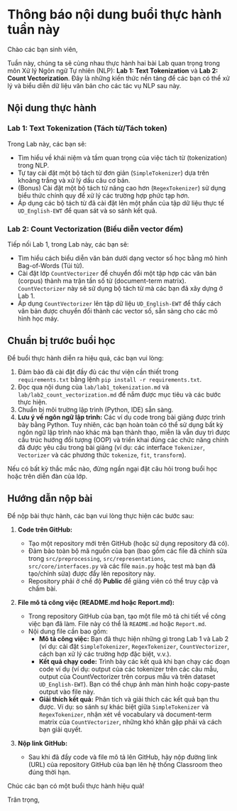 # Thông báo nội dung buổi thực hành tuần này

Chào các bạn sinh viên,

Tuần này, chúng ta sẽ cùng nhau thực hành hai bài Lab quan trọng trong môn Xử lý Ngôn ngữ Tự nhiên (NLP): **Lab 1: Text Tokenization** và **Lab 2: Count Vectorization**. Đây là những kiến thức nền tảng để các bạn có thể xử lý và biểu diễn dữ liệu văn bản cho các tác vụ NLP sau này.

## Nội dung thực hành

### Lab 1: Text Tokenization (Tách từ/Tách token)

Trong Lab này, các bạn sẽ:

- Tìm hiểu về khái niệm và tầm quan trọng của việc tách từ (tokenization) trong NLP.
- Tự tay cài đặt một bộ tách từ đơn giản (`SimpleTokenizer`) dựa trên khoảng trắng và xử lý dấu câu cơ bản.
- (Bonus) Cài đặt một bộ tách từ nâng cao hơn (`RegexTokenizer`) sử dụng biểu thức chính quy để xử lý các trường hợp phức tạp hơn.
- Áp dụng các bộ tách từ đã cài đặt lên một phần của tập dữ liệu thực tế `UD_English-EWT` để quan sát và so sánh kết quả.

### Lab 2: Count Vectorization (Biểu diễn vector đếm)

Tiếp nối Lab 1, trong Lab này, các bạn sẽ:

- Tìm hiểu cách biểu diễn văn bản dưới dạng vector số học bằng mô hình Bag-of-Words (Túi từ).
- Cài đặt lớp `CountVectorizer` để chuyển đổi một tập hợp các văn bản (corpus) thành ma trận tần số từ (document-term matrix). `CountVectorizer` này sẽ sử dụng bộ tách từ mà các bạn đã xây dựng ở Lab 1.
- Áp dụng `CountVectorizer` lên tập dữ liệu `UD_English-EWT` để thấy cách văn bản được chuyển đổi thành các vector số, sẵn sàng cho các mô hình học máy.

## Chuẩn bị trước buổi học

Để buổi thực hành diễn ra hiệu quả, các bạn vui lòng:

1. Đảm bảo đã cài đặt đầy đủ các thư viện cần thiết trong `requirements.txt` bằng lệnh `pip install -r requirements.txt`.
2. Đọc qua nội dung của `lab/lab1_tokenization.md` và `lab/lab2_count_vectorization.md` để nắm được mục tiêu và các bước thực hiện.
3. Chuẩn bị môi trường lập trình (Python, IDE) sẵn sàng.
4. **Lưu ý về ngôn ngữ lập trình:** Các ví dụ code trong bài giảng được trình bày bằng Python. Tuy nhiên, các bạn hoàn toàn có thể sử dụng bất kỳ ngôn ngữ lập trình nào khác mà bạn thành thạo, miễn là vẫn duy trì được cấu trúc hướng đối tượng (OOP) và triển khai đúng các chức năng chính đã được yêu cầu trong bài giảng (ví dụ: các interface `Tokenizer`, `Vectorizer` và các phương thức `tokenize`, `fit`, `transform`).

Nếu có bất kỳ thắc mắc nào, đừng ngần ngại đặt câu hỏi trong buổi học hoặc trên diễn đàn của lớp.

## Hướng dẫn nộp bài

Để nộp bài thực hành, các bạn vui lòng thực hiện các bước sau:

1. **Code trên GitHub:**

    - Tạo một repository mới trên GitHub (hoặc sử dụng repository đã có).
    - Đảm bảo toàn bộ mã nguồn của bạn (bao gồm các file đã chỉnh sửa trong `src/preprocessing`, `src/representations`, `src/core/interfaces.py` và các file `main.py` hoặc test mà bạn đã tạo/chỉnh sửa) được đẩy lên repository này.
    - Repository phải ở chế độ **Public** để giảng viên có thể truy cập và chấm bài.

2. **File mô tả công việc (README.md hoặc Report.md):**

    - Trong repository GitHub của bạn, tạo một file mô tả chi tiết về công việc bạn đã làm. File này có thể là `README.md` hoặc `Report.md`.
    - Nội dung file cần bao gồm:
      - **Mô tả công việc:** Bạn đã thực hiện những gì trong Lab 1 và Lab 2 (ví dụ: cài đặt `SimpleTokenizer`, `RegexTokenizer`, `CountVectorizer`, cách bạn xử lý các trường hợp đặc biệt, v.v.).
      - **Kết quả chạy code:** Trình bày các kết quả khi bạn chạy các đoạn code ví dụ (ví dụ: output của các tokenizer trên các câu mẫu, output của CountVectorizer trên corpus mẫu và trên dataset `UD_English-EWT`). Bạn có thể chụp ảnh màn hình hoặc copy-paste output vào file này.
      - **Giải thích kết quả:** Phân tích và giải thích các kết quả bạn thu được. Ví dụ: so sánh sự khác biệt giữa `SimpleTokenizer` và `RegexTokenizer`, nhận xét về vocabulary và document-term matrix của `CountVectorizer`, những khó khăn gặp phải và cách bạn giải quyết.

3. **Nộp link GitHub:**
    - Sau khi đã đẩy code và file mô tả lên GitHub, hãy nộp đường link (URL) của repository GitHub của bạn lên hệ thống Classroom theo đúng thời hạn.

Chúc các bạn có một buổi thực hành hiệu quả!

Trân trọng,

